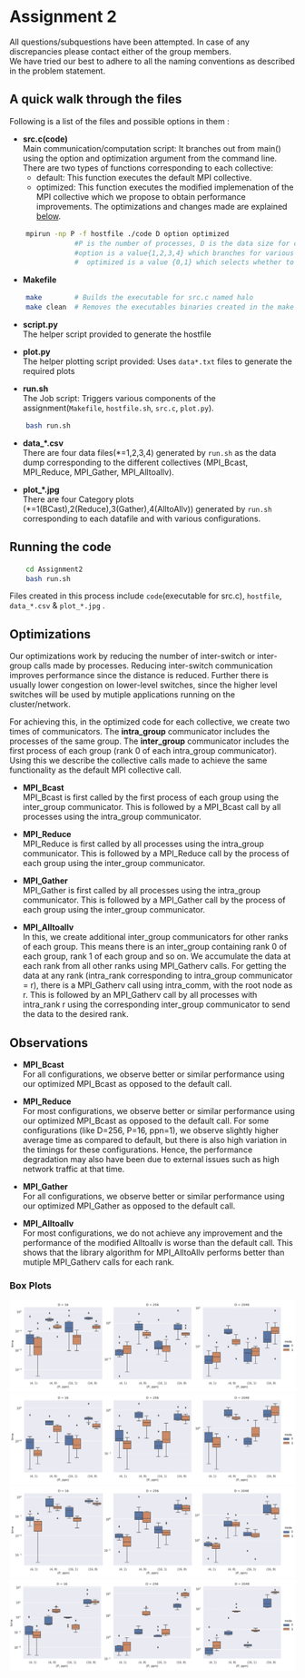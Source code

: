 # Assignment 2

All questions/subquestions have been attempted. In case of any discrepancies please contact either of the group members.<br>
We have tried our best to adhere to all the naming conventions as described in the problem statement.

## A quick walk through the files

Following is a list of the files and possible options in them :

* **src.c(code)** <br>
	Main communication/computation script: It branches out from main() using the option and optimization argument from the command line.<br>
	There are two types of functions corresponding to each collective:
	- default: This function executes the default MPI collective.
	- optimized: This function executes the modified implemenation of the MPI collective which we propose to obtain performance improvements. The optimizations and changes made are explained [below](#Optimizations).

```sh
	mpirun -np P -f hostfile ./code D option optimized   
                #P is the number of processes, D is the data size for communication
				#option is a value{1,2,3,4} which branches for various collectives covered.
                #  optimized is a value {0,1} which selects whether to run the default collective or the optimized version 
```

* **Makefile**

```sh
	make        # Builds the executable for src.c named halo
	make clean  # Removes the executables binaries created in the make process. 
```

*	**script.py**<br>
	The helper script provided to generate the hostfile

*	**plot.py**<br>
	The helper plotting script provided: Uses `data*.txt` files to generate the required plots

*	**run.sh**<br>
	The Job script: Triggers various components of the assignment(`Makefile`, `hostfile.sh`, `src.c`, `plot.py`). <br>

```sh
	bash run.sh
```

*	**data_\*.csv**<br>
	There are four data files(\*=1,2,3,4) generated by `run.sh` as the data dump corresponding to the different collectives (MPI_Bcast, MPI_Reduce, MPI_Gather, MPI_Alltoallv).

*	**plot_\*.jpg**<br>
	There are four Category plots (\*=1(BCast),2(Reduce),3(Gather),4(AlltoAllv)) generated by `run.sh` corresponding to each datafile and with various configurations.	

## Running the code


```sh
	cd Assignment2
	bash run.sh
```

Files created in this process include `code`(executable for src.c), `hostfile`, `data_*.csv` & `plot_*.jpg` .


## Optimizations
Our optimizations work by reducing the number of inter-switch or inter-group calls made by processes. Reducing inter-switch communication improves performance since the distance is reduced. Further there is usually lower congestion on lower-level switches, since the higher level switches will be used by mutiple applications running on the cluster/network.

For achieving this, in the optimized code for each collective, we create two times of communicators. The **intra_group** communicator includes the processes of the same group. The **inter_group** communicator includes the first process of each group (rank 0 of each intra_group communicator). Using this we describe the collective calls made to achieve the same functionality as the default MPI collective call.

* **MPI_Bcast** <br>
MPI_Bcast is first called by the first process of each group using the inter_group communicator. This is followed by a MPI_Bcast call by all processes using the intra_group communicator.

* **MPI_Reduce** <br>
MPI_Reduce is first called by all processes using the intra_group communicator. This is followed by a MPI_Reduce call by the process of each group using the inter_group communicator.

* **MPI_Gather** <br>
MPI_Gather is first called by all processes using the intra_group communicator. This is followed by a MPI_Gather call by the process of each group using the inter_group communicator.

* **MPI_Alltoallv** <br>
In this, we create additional inter_group communicators for other ranks of each group. This means there is an inter_group containing rank 0 of each group, rank 1 of each group and so on. We accumulate the data at each rank from all other ranks using MPI_Gatherv calls. For getting the data at any rank (intra_rank corresponding to intra_group communicator = r), there is a MPI_Gatherv call using intra_comm, with the root node as r. This is followed by an MPI_Gatherv call by all processes with intra_rank r using the corresponding inter_group communicator to send the data to the desired rank.

## Observations

* **MPI_Bcast** <br>
For all configurations, we observe better or similar performance using our optimized MPI_Bcast as opposed to the default call. 

* **MPI_Reduce** <br>
For most configurations, we observe better or similar performance using our optimized MPI_Bcast as opposed to the default call. For some configurations (like D=256, P=16, ppn=1), we observe slightly higher average time as compared to default, but there is also high variation in the timings for these configurations. Hence, the performance degradation may also have been due to external issues such as high network traffic at that time.

* **MPI_Gather** <br>
For all configurations, we observe better or similar performance using our optimized MPI_Gather as opposed to the default call.

* **MPI_Alltoallv** <br>
For most configurations, we do not achieve any improvement and the performance of the modified Alltoallv is worse than the default call. This shows that the library algorithm for MPI_AlltoAllv performs better than mutiple MPI_Gatherv calls for each rank. 

### Box Plots

![MPI_BCast](plot_Bcast.jpg)
![MPI_Reduce](plot_Reduce.jpg)
![MPI_Gather](plot_Gather.jpg)
![MPI_AlltoAllv](plot_Alltoallv.jpg)
